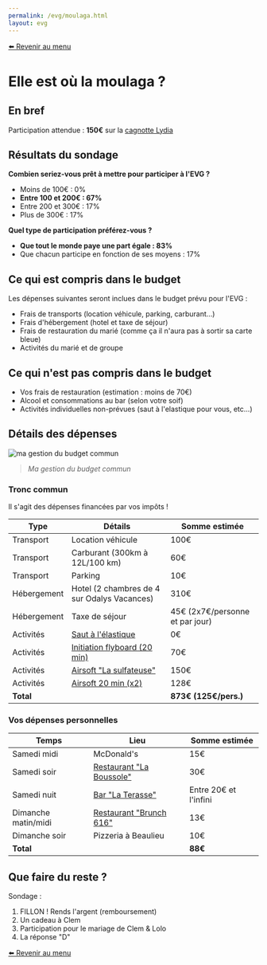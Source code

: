 ```yaml
---
permalink: /evg/moulaga.html
layout: evg
---
```


[⬅️ Revenir au menu](/evg.html)

# Elle est où la moulaga ?

## En bref

Participation attendue : **150€** sur la [cagnotte Lydia](https://lydia-app.com/collect/33513-evg-clement/fr)

## Résultats du sondage

**Combien seriez-vous prêt à mettre pour participer à l'EVG ?**

- Moins de 100€ : 0%
- **Entre 100 et 200€ : 67%**
- Entre 200 et 300€ : 17%
- Plus de 300€ : 17%

**Quel type de participation préférez-vous ?**

- **Que tout le monde paye une part égale : 83%**
- Que chacun participe en fonction de ses moyens : 17%

## Ce qui est compris dans le budget

Les dépenses suivantes seront inclues dans le budget prévu pour l'EVG :

- Frais de transports (location véhicule, parking, carburant...)
- Frais d'hébergement (hotel et taxe de séjour)
- Frais de restauration du marié (comme ça il n'aura pas à sortir sa carte bleue)
- Activités du marié et de groupe

## Ce qui n'est pas compris dans le budget

- Vos frais de restauration (estimation : moins de 70€)
- Alcool et consommations au bar (selon votre soif)
- Activités individuelles non-prévues (saut à l'elastique pour vous, etc...)

## Détails des dépenses

![ma gestion du budget commun](https://media3.giphy.com/media/1N7wpCVjQJatq/giphy.gif?cid=ecf05e47n4i22ylm7aylhg2w33rpkzhukrhgz1fky0wmgs4g&rid=giphy.gif&ct=g)

 > _Ma gestion du budget commun_

### Tronc commun

Il s'agit des dépenses financées par vos impôts !

Type | Détails | Somme estimée
---- | ------- | -------------
Transport | Location véhicule | 100€
Transport | Carburant (300km à 12L/100 km) | 60€
Transport | Parking | 10€
Hébergement | Hotel (2 chambres de 4 sur Odalys Vacances) | 310€
Hébergement | Taxe de séjour | 45€ (2x7€/personne et par jour)
Activités | [Saut à l'élastique](https://elasticrocodilbungee.com/reserver/saut-elastique-vendee-viaduc-coquilleau/) | 0€
Activités | [Initiation flyboard (20 min)](http://jet-sensation.fr/flyboard/) | 70€
Activités | [Airsoft "La sulfateuse"](https://rsoftgame.com/tarifs/#la-sulfateuse) | 150€
Activités | [Airsoft 20 min (x2)](https://rsoftgame.com/airsoft/) | 128€
**Total** | | **873€ (125€/pers.)**

### Vos dépenses personnelles

Temps | Lieu | Somme estimée
----- | ---- | -------------
Samedi midi | McDonald's | 15€
Samedi soir | [Restaurant "La Boussole"](https://www.tripadvisor.fr/Restaurant_Review-g187206-d969725-Reviews-La_Boussole-La_Rochelle_Charente_Maritime_Nouvelle_Aquitaine.html) | 30€
Samedi nuit | [Bar "La Terasse"](https://www.tripadvisor.fr/Attraction_Review-g187206-d8284699-Reviews-Bar_La_Terrasse-La_Rochelle_Charente_Maritime_Nouvelle_Aquitaine.html) | Entre 20€ et l'infini
Dimanche matin/midi | [Restaurant "Brunch 616"](https://www.tripadvisor.fr/Restaurant_Review-g187206-d15199794-Reviews-Brunch616-La_Rochelle_Charente_Maritime_Nouvelle_Aquitaine.html) | 13€
Dimanche soir | Pizzeria à Beaulieu | 10€
**Total** | | **88€**

## Que faire du reste ?

Sondage : 

1. FILLON ! Rends l'argent (remboursement)
2. Un cadeau à Clem
3. Participation pour le mariage de Clem & Lolo
4. La réponse "D"

[⬅️ Revenir au menu](/evg.html)
